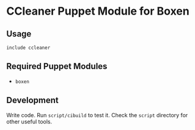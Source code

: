 # CCleaner Puppet Module for Boxen

## Usage

```puppet
include ccleaner
```

## Required Puppet Modules

* `boxen`

## Development

Write code. Run `script/cibuild` to test it. Check the `script`
directory for other useful tools.
